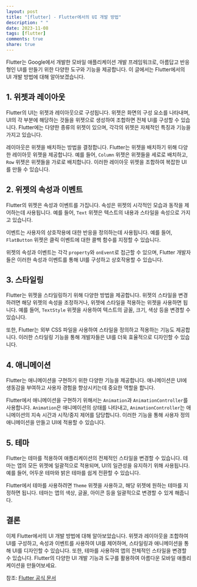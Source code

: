```yaml
---
layout: post
title: "[flutter] - Flutter에서의 UI 개발 방법"
description: " "
date: 2023-11-08
tags: [flutter]
comments: true
share: true
---
```


Flutter는 Google에서 개발한 모바일 애플리케이션 개발 프레임워크로, 아름답고 반응형인 UI를 만들기 위한 다양한 도구와 기능을 제공합니다. 이 글에서는 Flutter에서의 UI 개발 방법에 대해 알아보겠습니다.

## 1. 위젯과 레이아웃

Flutter의 UI는 위젯과 레이아웃으로 구성됩니다. 위젯은 화면의 구성 요소를 나타내며, UI의 각 부분에 해당하는 것들을 위젯으로 생성하여 조합하면 전체 UI를 구성할 수 있습니다. Flutter에는 다양한 종류의 위젯이 있으며, 각각의 위젯은 자체적인 특징과 기능을 가지고 있습니다.

레이아웃은 위젯을 배치하는 방법을 결정합니다. Flutter는 위젯을 배치하기 위해 다양한 레이아웃 위젯을 제공합니다. 예를 들어, `Column` 위젯은 위젯들을 세로로 배치하고, `Row` 위젯은 위젯들을 가로로 배치합니다. 이러한 레이아웃 위젯을 조합하여 복잡한 UI를 만들 수 있습니다.

## 2. 위젯의 속성과 이벤트

Flutter의 위젯은 속성과 이벤트를 가집니다. 속성은 위젯의 시각적인 모습과 동작을 제어하는데 사용됩니다. 예를 들어, `Text` 위젯은 텍스트의 내용과 스타일을 속성으로 가지고 있습니다.

이벤트는 사용자의 상호작용에 대한 반응을 정의하는데 사용됩니다. 예를 들어, `FlatButton` 위젯은 클릭 이벤트에 대한 콜백 함수를 지정할 수 있습니다.

위젯의 속성과 이벤트는 각각 `property`와 `onEvent`로 접근할 수 있으며, Flutter 개발자들은 이러한 속성과 이벤트를 통해 UI를 구성하고 상호작용할 수 있습니다.

## 3. 스타일링

Flutter는 위젯을 스타일링하기 위해 다양한 방법을 제공합니다. 위젯의 스타일을 변경하려면 해당 위젯의 속성을 조정하거나, 위젯에 스타일을 적용하는 위젯을 사용하면 됩니다. 예를 들어, `TextStyle` 위젯을 사용하여 텍스트의 글꼴, 크기, 색상 등을 변경할 수 있습니다.

또한, Flutter는 외부 CSS 파일을 사용하여 스타일을 정의하고 적용하는 기능도 제공합니다. 이러한 스타일링 기능을 통해 개발자들은 UI를 더욱 효율적으로 디자인할 수 있습니다.

## 4. 애니메이션

Flutter는 애니메이션을 구현하기 위한 다양한 기능을 제공합니다. 애니메이션은 UI에 생동감을 부여하고 사용자 경험을 향상시키는데 중요한 역할을 합니다.

Flutter에서 애니메이션을 구현하기 위해서는 `Animation`과 `AnimationController`를 사용합니다. `Animation`은 애니메이션의 상태를 나타내고, `AnimationController`는 애니메이션의 지속 시간과 시작/중지 제어를 담당합니다. 이러한 기능을 통해 사용자 정의 애니메이션을 만들고 UI에 적용할 수 있습니다.

## 5. 테마

Flutter는 테마를 적용하여 애플리케이션의 전체적인 스타일을 변경할 수 있습니다. 테마는 앱의 모든 위젯에 일괄적으로 적용되며, UI의 일관성을 유지하기 위해 사용됩니다. 예를 들어, 어두운 테마와 밝은 테마를 쉽게 전환할 수 있습니다.

Flutter에서 테마를 사용하려면 `Theme` 위젯을 사용하고, 해당 위젯에 원하는 테마를 지정하면 됩니다. 테마는 앱의 색상, 글꼴, 아이콘 등을 일괄적으로 변경할 수 있게 해줍니다.

## 결론

이제 Flutter에서의 UI 개발 방법에 대해 알아보았습니다. 위젯과 레이아웃을 조합하여 UI를 구성하고, 속성과 이벤트를 사용하여 UI를 제어하며, 스타일링과 애니메이션을 통해 UI를 디자인할 수 있습니다. 또한, 테마를 사용하여 앱의 전체적인 스타일을 변경할 수 있습니다. Flutter의 다양한 UI 개발 기능과 도구를 활용하여 아름다운 모바일 애플리케이션을 만들어보세요.

참조: [Flutter 공식 문서](https://flutter.dev/docs)